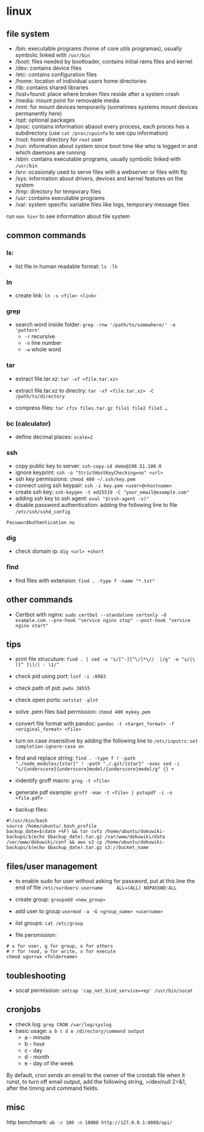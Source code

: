 # linux

## file system
* /bin: executable programs (home of core utils programas), usually symbolic linked with `/usr/bin`
* /boot: files needed by bootloader, contains initial rams files and kernel
* /dev: contains device files
* /etc: contains configuration files
* /home: location of individual users home directories
* /lib: contains shared libraries
* /lost+found: place where broken files reside after a system crash
* /media: mount point for removable media
* /mnt: for mount devices temporarily (sometimes systems mount devices permanently here)
* /opt: optional packages
* /proc: contains information abaout every process, each proces has a subdirectory (use `cat /proc/cpuinfo` to see cpu information)
* /root: home directory for `root` user
* /run: information about system since boot time like who is logged in and which daemons are running
* /sbin: contains executable programs, usually symbolic linked with `/usr/bin`
* /srv: ocasionaly used to serve files with a webserver or files with ftp
* /sys: information about drivers, devices and kernel features on the system
* /tmp: directory for temporary files
* /usr: contains executable programs
* /var: system specific variable files like logs, temporary message files


run `man hier` to see information about file system
## common commands

### ls:
*   list file in human readable format: `ls -lh`

### ln
*   create link: `ln -s <file> <link>`

### grep
* search word inside folder: `grep -rnw '/path/to/somewhere/' -e 'pattern'`
  * `-r` recursive
  * `-n` line number
  * `-w` whole word

### tar
* extract file.tar.xz: `tar -xf <file.tar.xz>`

* extract file.tar.xz to directry: `tar -xf <file.tar.xz> -C /path/to/directory`

* compress files: `tar cfzv files.tar.gz file1 file2 file3 …​`

### bc (calculator)
* define decimal places: `scale=2`

### ssh
* copy public key to server: `ssh-copy-id demo@198.51.100.0`
* ignore keyprint: `ssh -o "StrictHostKeyChecking=no" <url>`
* ssh key permissions: `chmod 400 ~/.ssh/key.pem`
* connect using ssh keypair: `ssh -i key.pem <user>@<hostname>`
* create ssh key: `ssh-keygen -t ed25519 -C "your_email@example.com"`
* adding ssh key to ssh agent: `eval "$(ssh-agent -s)"`
* disable password authentication: adding the following line to file `/etc/ssh/sshd_config`
```
PasswordAuthentication no
```


### dig
*   check domain ip: `dig <url> +short`

### find
* find files with extension: `find . -type f -name "*.txt"`


## other commands
*   Certbot with nginx:
    `sudo certbot --standalone certonly -d example.com --pre-hook "service nginx stop" --post-hook "service nginx start"`

## tips
* print file strucuture: `find . | sed -e "s/[^-][^\/]*\//  |/g" -e "s/|\([^ ]\)/| - \1/"`
*   check pid using port: `lsof -i :8983`
* check path of pid: `pwdx 38555`

*   check open ports: `netstat -plnt`

*   solve .pem files bad permission: `chmod 400 mykey.pem`

*   convert file format with pandoc:
    `pandoc -t <target_format> -f <original_format> <file>`

*   turn on case insensitive by adding the following line to
    `/etc/inputrc`: `set completion-ignore-case on`

*   find and replace string:
    `find . -type f ! -path "./node_modules/{star}" ! -path "./.git/{star}" -exec sed -i "s/{underscore}{underscore}model/{underscore}model/g" {} +`


*   indentify groff macro: `grog -t <file>`

*   generate pdf example:
    `groff -man -t <file> | pstopdf -i -o <file.pdf>`

* backup files:
```
#!/usr/bin/bash
source /home/ubuntu/.bash_profile
backup_date=$(date +%F) && tar cvfz /home/ubuntu/dokuwiki-backups/$(echo $backup_date).tar.gz /var/www/dokuwiki/data /var/www/dokuwiki/conf && aws s3 cp /home/ubuntu/dokuwiki-backups/$(echo $backup_date).tar.gz s3://bucket_name
```
## files/user management
* to enable sudo for user without asking for password, put at this line 
the end of file `/etc/surdoers`: `username     ALL=(ALL) NOPASSWD:ALL`

* create group: `groupadd <new_group>`

* add user to group `usermod -a -G <group_name> <username>`
* list groups: `cat /etc/group`
*   file persmission:

```
# u for user, g for group, o for others
# r for read, w for write, x for execute
chmod ugo+rwx <foldername>
```

## toubleshooting

* socat permission: `setcap 'cap_net_bind_service=+ep' /usr/bin/socat`

## cronjobs

* check log: `grep CRON /var/log/syslog`
* basic usage: `a b c d e /directory/command output`
  * a - minute
  * b - hour
  * c - day
  * d - month
  * e - day of the week

By default, cron sends an email to the owner of the crontab file when it runst, to 
turn off email output, add the following string, >/dev/null 2>&1, after the timing and command fields.

## misc

http benchmark: `ab -c 100 -n 10000 http://127.0.0.1:8080/api/`
